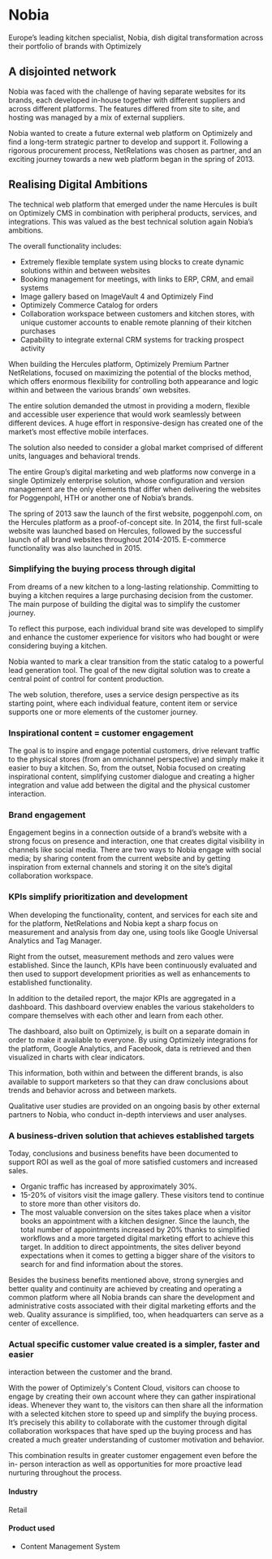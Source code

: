 # Nobia

Europe’s leading kitchen specialist, Nobia, dish digital transformation across
their portfolio of brands with Optimizely

## A disjointed network

Nobia was faced with the challenge of having separate websites for its brands,
each developed in-house together with different suppliers and across different
platforms. The features differed from site to site, and hosting was managed by a
mix of external suppliers.

Nobia wanted to create a future external web platform on Optimizely and find a
long-term strategic partner to develop and support it. Following a rigorous
procurement process, NetRelations was chosen as partner, and an exciting journey
towards a new web platform began in the spring of 2013.

## Realising Digital Ambitions

The technical web platform that emerged under the name Hercules is built on
Optimizely CMS in combination with peripheral products, services, and
integrations. This was valued as the best technical solution again Nobia’s
ambitions.

The overall functionality includes:

- Extremely flexible template system using blocks to create dynamic solutions within and between websites
- Booking management for meetings, with links to ERP, CRM, and email systems
- Image gallery based on ImageVault 4 and Optimizely Find
- Optimizely Commerce Catalog for orders
- Collaboration workspace between customers and kitchen stores, with unique customer accounts to enable remote planning of their kitchen purchases
- Capability to integrate external CRM systems for tracking prospect activity

When building the Hercules platform, Optimizely Premium Partner NetRelations,
focused on maximizing the potential of the blocks method, which offers enormous
flexibility for controlling both appearance and logic within and between the
various brands’ own websites.

The entire solution demanded the utmost in providing a modern, flexible and
accessible user experience that would work seamlessly between different devices.
A huge effort in responsive-design has created one of the market’s most
effective mobile interfaces.

The solution also needed to consider a global market comprised of different
units, languages and behavioral trends.

The entire Group’s digital marketing and web platforms now converge in a single
Optimizely enterprise solution, whose configuration and version management are
the only elements that differ when delivering the websites for Poggenpohl, HTH
or another one of Nobia’s brands.

The spring of 2013 saw the launch of the first website, poggenpohl.com, on the
Hercules platform as a proof-of-concept site. In 2014, the first full-scale
website was launched based on Hercules, followed by the successful launch of all
brand websites throughout 2014-2015. E-commerce functionality was also launched
in 2015.

### Simplifying the buying process through digital

From dreams of a new kitchen to a long-lasting relationship. Committing to
buying a kitchen requires a large purchasing decision from the customer. The
main purpose of building the digital was to simplify the customer journey.

To reflect this purpose, each individual brand site was developed to simplify
and enhance the customer experience for visitors who had bought or were
considering buying a kitchen.

Nobia wanted to mark a clear transition from the static catalog to a powerful
lead generation tool. The goal of the new digital solution was to create a
central point of control for content production.

The web solution, therefore, uses a service design perspective as its starting
point, where each individual feature, content item or service supports one or
more elements of the customer journey.

### Inspirational content = customer engagement

The goal is to inspire and engage potential customers, drive relevant traffic to
the physical stores (from an omnichannel perspective) and simply make it easier
to buy a kitchen. So, from the outset, Nobia focused on creating inspirational
content, simplifying customer dialogue and creating a higher integration and
value add between the digital and the physical customer interaction.

### Brand engagement

Engagement begins in a connection outside of a brand’s website with a strong
focus on presence and interaction, one that creates digital visibility in
channels like social media. There are two ways to Nobia engage with social
media; by sharing content from the current website and by getting inspiration
from external channels and storing it on the site’s digital collaboration
workspace.

### KPIs simplify prioritization and development

When developing the functionality, content, and services for each site and for
the platform, NetRelations and Nobia kept a sharp focus on measurement and
analysis from day one, using tools like Google Universal Analytics and Tag
Manager.

Right from the outset, measurement methods and zero values were established.
Since the launch, KPIs have been continuously evaluated and then used to support
development priorities as well as enhancements to established functionality.

In addition to the detailed report, the major KPIs are aggregated in a
dashboard. This dashboard overview enables the various stakeholders to compare
themselves with each other and learn from each other.

The dashboard, also built on Optimizely, is built on a separate domain in order
to make it available to everyone. By using Optimizely integrations for the
platform, Google Analytics, and Facebook, data is retrieved and then visualized
in charts with clear indicators.

This information, both within and between the different brands, is also
available to support marketers so that they can draw conclusions about trends
and behavior across and between markets.

Qualitative user studies are provided on an ongoing basis by other external
partners to Nobia, who conduct in-depth interviews and user analyses.

### A business-driven solution that achieves established targets

Today, conclusions and business benefits have been documented to support ROI as
well as the goal of more satisfied customers and increased sales.

- Organic traffic has increased by approximately 30%.
- 15-20% of visitors visit the image gallery. These visitors tend to continue to store more than other visitors do.
- The most valuable conversion on the sites takes place when a visitor books an appointment with a kitchen designer. Since the launch, the total number of appointments increased by 20% thanks to simplified workflows and a more targeted digital marketing effort to achieve this target. In addition to direct appointments, the sites deliver beyond expectations when it comes to getting a bigger share of the visitors to search for and find information about the stores.

Besides the business benefits mentioned above, strong synergies and better
quality and continuity are achieved by creating and operating a common platform
where all Nobia brands can share the development and administrative costs
associated with their digital marketing efforts and the web. Quality assurance
is simplified, too, when headquarters can serve as a center of excellence.

### Actual specific customer value created is a simpler, faster and easier

interaction between the customer and the brand.

With the power of Optimizely's Content Cloud, visitors can choose to engage by
creating their own account where they can gather inspirational ideas. Whenever
they want to, the visitors can then share all the information with a selected
kitchen store to speed up and simplify the buying process. It’s precisely this
ability to collaborate with the customer through digital collaboration
workspaces that have sped up the buying process and has created a much greater
understanding of customer motivation and behavior.

This combination results in greater customer engagement even before the in-
person interaction as well as opportunities for more proactive lead nurturing
throughout the process.

#### Industry

Retail

#### Product used

- Content Management System
